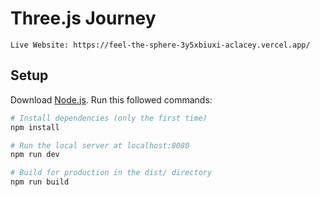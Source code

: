 # Three.js Journey
```Live Website: https://feel-the-sphere-3y5xbiuxi-aclacey.vercel.app/```
## Setup
Download [Node.js](https://nodejs.org/en/download/).
Run this followed commands:

``` bash
# Install dependencies (only the first time)
npm install

# Run the local server at localhost:8080
npm run dev

# Build for production in the dist/ directory
npm run build
```
